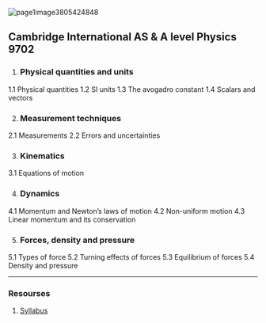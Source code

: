 ![page1image3805424848](blob:https://stackedit.io/6042a23b-cbb9-48ff-8b15-161258176a2e)

## Cambridge International AS & A level Physics 9702

 1. ### Physical quantities and units
1.1 Physical quantities
1.2 SI units
1.3 The avogadro constant
1.4 Scalars and vectors

 2. ### Measurement techniques
2.1 Measurements
2.2 Errors and uncertainties

 3. ### Kinematics
3.1 Equations of motion

 4. ### Dynamics
4.1 Momentum and Newton’s laws of motion
4.2 Non-uniform motion
4.3 Linear momentum and its conservation

 5. ### Forces, density and pressure
5.1 Types of force
5.2 Turning effects of forces
5.3 Equilibrium of forces
5.4 Density and pressure

---

### Resourses
1. [Syllabus](https://www.cambridgeinternational.org/Images/329533-2019-2021-syllabus.pdf)
<!--stackedit_data:
eyJoaXN0b3J5IjpbMTI0MjU1ODgxNiwxMjc0NTY1ODQ0LDEzNT
MzNTExMDYsMjA0MDI5NzYyMl19
-->